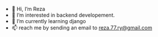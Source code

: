 - 👋 Hi, I’m Reza
- 👀 I’m interested in backend developement.
- 🌱 I’m currently learning django
- 📫 reach me by sending an email to reza.77.ry@gmail.com

<!---
Rezayzdni/Rezayzdni is a ✨ special ✨ repository because its `README.md` (this file) appears on your GitHub profile.
You can click the Preview link to take a look at your changes.
--->
